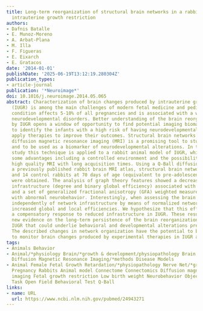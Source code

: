 ```yaml
---
title: Long-term reorganization of structural brain networks in a rabbit model of
  intrauterine growth restriction
authors:
- Dafnis Batalle
- E. Munoz-Moreno
- A. Arbat-Plana
- M. Illa
- F. Figueras
- E. Eixarch
- E. Gratacos
date: '2014-01-01'
publishDate: '2025-06-19T13:12:19.280304Z'
publication_types:
- article-journal
publication: '*Neuroimage*'
doi: 10.1016/j.neuroimage.2014.05.065
abstract: Characterization of brain changes produced by intrauterine growth restriction
  (IUGR) is among the main challenges of modern fetal medicine and pediatrics. This
  condition affects 5-10% of all pregnancies and is associated with a wide range of
  neurodevelopmental disorders. Better understanding of the brain reorganization produced
  by IUGR opens a window of opportunity to find potential imaging biomarkers in order
  to identify the infants with a high risk of having neurodevelopmental problems and
  apply therapies to improve their outcomes. Structural brain networks obtained from
  diffusion magnetic resonance imaging (MRI) is a promising tool to study brain reorganization
  and to be used as a biomarker of neurodevelopmental alterations. In the present
  study this technique is applied to a rabbit animal model of IUGR, which presents
  some advantages including a controlled environment and the possibility to obtain
  high quality MRI with long acquisition times. Using a Q-Ball diffusion model, and
  a previously published rabbit brain MRI atlas, structural brain networks of 15 IUGR
  and 14 control rabbits at 70 days of age (equivalent to pre-adolescence human age)
  were obtained. The analysis of graph theory features showed a decreased network
  infrastructure (degree and binary global efficiency) associated with IUGR condition
  and a set of generalized fractional anisotropy (GFA) weighted measures associated
  with abnormal neurobehavior. Interestingly, when assessing the brain network organization
  independently of network infrastructure by means of normalized networks, IUGR showed
  increased global and local efficiencies. We hypothesize that this effect could reflect
  a compensatory response to reduced infrastructure in IUGR. These results present
  new evidence on the long-term persistence of the brain reorganization produced by
  IUGR that could underlie behavioral and developmental alterations previously described.
  The described changes in network organization have the potential to be used as biomarkers
  to monitor brain changes produced by experimental therapies in IUGR animal model.
tags:
- Animals Behavior
- Animal/*physiology Brain/*growth & development/physiopathology Brain Mapping/*methods
  Diffusion Magnetic Resonance Imaging/*methods Disease Models
- Animal Female Fetal Growth Retardation/*physiopathology Nerve Net/*growth & development/physiopathology
  Pregnancy Rabbits Animal model Connectome Connectomics Diffusion magnetic resonance
  imaging Fetal growth restriction Low birth weight Neurobehavior Object Recognition
  Task Open Field Behavioral Test Q-Ball
links:
- name: URL
  url: https://www.ncbi.nlm.nih.gov/pubmed/24943271
---
```

